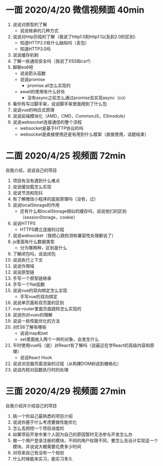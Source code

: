 # 一面  2020/4/20 微信视频面 40min
1. 说说对原型的了解
    * 说说继承的几种方式
2. 说说对http历程的了解（我说了http1.0到http1.1以及到2.0的区别）
    * 知道HTTP2.0有什么缺陷吗（丢包）
    * 知道HTTP3.0吗
3. 说说缓存机制
4. 了解一些通信安全吗（我说了XSS和csrf）
5. 聊聊es6吧
    * 说说箭头函数
    * 说说promise
        * promise.all怎么实现的
    * await的使用有什么好处
        * 没有async之前怎么通过promise去实现async（co）
6. 看你有写过脚手架，说说脚手架里面用到了什么包
7. 说说vue的响应式原理
8. 说说前端模块化（AMD，CMD，CommonJS，ESmodule）
9. 说说websocket连接通信的整个流程
    * websocket是基于HTTP协议的吗
    * websocket是直接使用还是有用到什么框架（直接使用，话题结束）


# 二面 2020/4/25 视频面 72min
自我介绍，说说自己的项目
1. 项目有没有遇到什么难点
2. 说说缓加载怎么实现
3. 说说节流和防抖
4. 有了解微信小程序的底层原理吗（没有，过）
5. 说说localStorage的作用
    * 还有什么和localStorage相似的缓存吗，说说他们的区别（sessionStorage，cookie）
6. 说说HTTPS
    * HTTPS建立连接的过程
7. 说说websocket（我把心跳检测和兼容性处理都说了）
8. js里面有什么数据类型
    * 分为哪两种，区别是什么
9. 了解闭包吗，说说闭包
10. 说说执行上下文
11. 说说作用域
12. 说说原型链
13. 手写一个原型链继承
14. 手写一个flat函数
15. 说说vue的双向绑定怎么实现
    * 手写vue的双向绑定
16. 说说单页面和双页面的区别
17. vue-router里面页面跳转怎么实现的
18. 说说你对vuex的理解
19. 说说一些性能优化的方法
20. 对ES6了解有哪些
    * 说说map和set
    * set里面放入两个一样的对象，会发生什么
21. 平时使用vue吗（是）对React有了解吗（说最近在学React的高级内容和原理）
    * 说说React Hook
22. 说说浏览器页面渲染的过程（从构建DOM树说到栅格化）
23. 说说内核对函数执行时的处理

# 三面 2020/4/29 视频面 27min
自我介绍并介绍自己的项目
1. 挑一个你自己最熟悉的项目介绍
2. 说说你基于什么考虑要做性能优化
3. 怎么去把控一个项目进度的
4. 如果项目开发中某个人因为自己的原因暂时无法参与开发怎么办
5. 做一个用户登录注册的模块，不同的用户权限不同，要怎么去设计实现这一个模块，并说说大概需要花费多少时间
6. 对将来自己有没有一个规划
7. 什么时候能来实习，能实习多久



